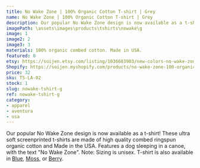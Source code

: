 ```yaml
---
title: No Wake Zone | 100% Organic Cotton T-shirt | Grey
name: No Wake Zone | 100% Organic Cotton T-shirt | Grey
description: Our popular No Wake Zone design is now available as a t-shirt! These ultra soft t-shirts are made of high quality combed ringspun organic cotton and Made in the USA. Features a dog sleeping in a canoe, with the text "No Wake Zone".
imagePath: \assets\images\products\tshirts\nowake\g
image: 1
image2: 2
image3: 3
materials: 100% organic combed cotton. Made in USA.
featured: 0
etsy: https://soijen.etsy.com/listing/1036683903/new-colors-no-wake-zone-100-organic?utm_source=Copy&utm_medium=ListingManager&utm_campaign=Share&utm_term=so.lmsm&share_time=1695261131537
Shopify: https://soijen.myshopify.com/products/no-wake-zone-100-organic-cotton-t-shirt
price: 32
sku: TS-LA-02
stock: 1
slug: nowake-tshirt-g
ref: nowake-tshirt-g
category:
- apparel
- aventura
- usa
---
```

Our popular No Wake Zone design is now available as a t-shirt! These ultra soft screenprinted t-shirts are made of high quality combed ringspun organic cotton and Made in the USA. Features a dog sleeping in a canoe, with the text "No Wake Zone". Note: Sizing is unisex. T-shirt is also available in <a href="/products/nowake-tshirt-b" title="No Wake Zone | 100% Organic Cotton T-shirt | Blue">Blue</a>, <a href="/products/nowake-tshirt-moss" title="No Wake Zone | 100% Organic Cotton T-shirt | Moss">Moss</a>, or <a href="/products/nowake-tshirt-berry" title="No Wake Zone | 100% Organic Cotton T-shirt | Berry">Berry</a>.
